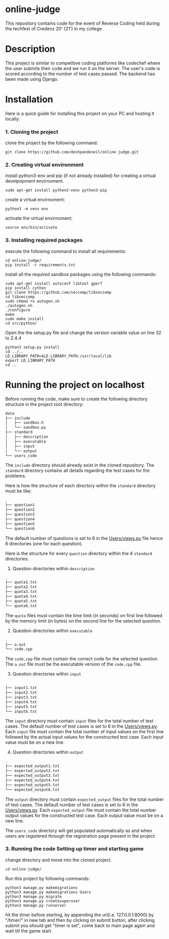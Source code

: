 # online-judge
This repository contains code for the event of Reverse Coding held during the techfest of Credenz 20' (21') in my college.

# Description
This project is similar to competitive coding platforms like codechef where the user submits their code and we run it on the server. The user's code is scored according to the number of test cases passed. The backend has been made using Django.

# Installation

Here is a quick guide for installing this project on your PC and hosting it locally:

### 1. Cloning the project

clone the project by the following command:

    git clone https://github.com/deshpandeneil/online-judge.git

### 2. Creating virtual environment

install python3-env and pip (if not already installed) for creating a virtual develpopment envirnoment.

    sudo apt-get install python3-venv python3-pip

create a virtual envirnoment:

    python3 -m venv env

activate the virtual envirnoment:

    source env/bin/activate

### 3. Installing required packages

execute the following command to install all requirements:
    
    cd online-judge/
    pip install -r requirements.txt

install all the required sandbox packages using the following commands:

    sudo apt-get install autoconf libtool gperf
    pip install cython
    git clone https://github.com/seccomp/libseccomp
    cd libseccomp
    sudo chmod +x autogen.sh
    ./autogen.sh
    ./configure
    make
    sudo make install
    cd src/python/
    
Open the the setup.py file and change the version variable value on line 32 to 2.4.4
    
    python3 setup.py install
    cd ../..
    LD_LIBRARY_PATH=$LD_LIBRARY_PATH:/usr/local/lib
    export LD_LIBRARY_PATH
    cd ..

# Running the project on localhost

Before running the code, make sure to create the following directory structure in the project root directory:
```bash
data
├── include
│   ├── sandbox.h
│   └── sandbox.py
├── standard
│   ├── description
│   ├── executable
│   ├── input
│   └── output
└── users_code
```
The `include` directory should already exist in the cloned repository. The `standard` directory contains all details regarding the test cases for the problems.

Here is how the structure of each directory within the `standard` directory must be like:
```bash
.
├── question1
├── question2
├── question3
├── question4
├── question5
└── question6
```
The default number of questions is set to 6 in the [Users/views.py](Users/views.py) file hence 6 directories (one for each question).

Here is the structure for every `question` directory within the 4 `standard` directories:

1. Question directories within `description`
```bash
.
├── quota1.txt
├── quota2.txt
├── quota3.txt
├── quota4.txt
├── quota5.txt
└── quota6.txt
```
The `quota` files must contain the time limit (in seconds) on first line followed by the memory limit (in bytes) on the second line for the selected question.

2. Question directories within `executable`
```bash
.
├── a.out
└── code.cpp
```
The `code.cpp` file must contain the correct code for the selected question. The `a.out` file must be the executable version of the `code.cpp` file.

3. Question directories within `input`
```bash
.
├── input1.txt
├── input2.txt
├── input3.txt
├── input4.txt
├── input5.txt
└── input6.txt
```
The `input` directory must contain `input` files for the total number of test cases. The default number of test cases is set to 6 in the [Users/views.py](Users/views.py). Each `input` file must contain the total number of input values on the first line followed by the actual input values for the constructed test case. Each input value must be on a new line.

4. Question directories within `output`
```bash
.
├── expected_output1.txt
├── expected_output2.txt
├── expected_output3.txt
├── expected_output4.txt
├── expected_output5.txt
└── expected_output6.txt
```
The `output` directory must contain `expected_output` files for the total number of test cases. The default number of test cases is set to 6 in the [Users/views.py](Users/views.py). Each `expected_output` file must contain the total number output values for the constructed test case. Each output value must be on a new line.

The `users_code` directory will get populated automatically as and when users are registered through the registration page present in the project.

### 3. Running the code Setting up timer and starting game

change directory and move into the cloned project.

    cd online-judge/

Run this project by following commands:
    
    python3 manage.py makemigrations
    python3 manage.py makemigrations Users
    python3 manage.py migrate
    python3 manage.py createsuperuser
    python3 manage.py runserver

hit the timer before starting, by appending the url(i.e. 127.0.0.1:8000) by "/timer/" in new tab and then by clicking on submit button, after clicking submit you should get "timer is set", come back to main page again and wait till the game start
